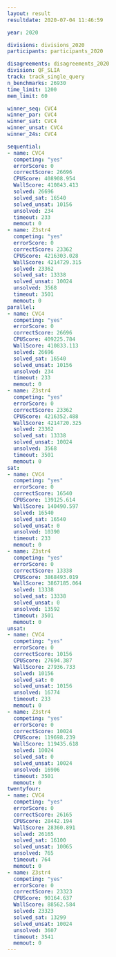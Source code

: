 ```yaml
---
layout: result
resultdate: 2020-07-04 11:46:59

year: 2020

divisions: divisions_2020
participants: participants_2020

disagreements: disagreements_2020
division: QF_SLIA
track: track_single_query
n_benchmarks: 26930
time_limit: 1200
mem_limit: 60

winner_seq: CVC4
winner_par: CVC4
winner_sat: CVC4
winner_unsat: CVC4
winner_24s: CVC4

sequential:
- name: CVC4
  competing: "yes"
  errorScore: 0
  correctScore: 26696
  CPUScore: 408908.954
  WallScore: 410843.413
  solved: 26696
  solved_sat: 16540
  solved_unsat: 10156
  unsolved: 234
  timeout: 233
  memout: 0
- name: Z3str4
  competing: "yes"
  errorScore: 0
  correctScore: 23362
  CPUScore: 4216303.028
  WallScore: 4214729.315
  solved: 23362
  solved_sat: 13338
  solved_unsat: 10024
  unsolved: 3568
  timeout: 3501
  memout: 0
parallel:
- name: CVC4
  competing: "yes"
  errorScore: 0
  correctScore: 26696
  CPUScore: 409225.784
  WallScore: 410833.113
  solved: 26696
  solved_sat: 16540
  solved_unsat: 10156
  unsolved: 234
  timeout: 233
  memout: 0
- name: Z3str4
  competing: "yes"
  errorScore: 0
  correctScore: 23362
  CPUScore: 4216352.488
  WallScore: 4214720.325
  solved: 23362
  solved_sat: 13338
  solved_unsat: 10024
  unsolved: 3568
  timeout: 3501
  memout: 0
sat:
- name: CVC4
  competing: "yes"
  errorScore: 0
  correctScore: 16540
  CPUScore: 139125.614
  WallScore: 140490.597
  solved: 16540
  solved_sat: 16540
  solved_unsat: 0
  unsolved: 10390
  timeout: 233
  memout: 0
- name: Z3str4
  competing: "yes"
  errorScore: 0
  correctScore: 13338
  CPUScore: 3868493.019
  WallScore: 3867185.064
  solved: 13338
  solved_sat: 13338
  solved_unsat: 0
  unsolved: 13592
  timeout: 3501
  memout: 0
unsat:
- name: CVC4
  competing: "yes"
  errorScore: 0
  correctScore: 10156
  CPUScore: 27694.387
  WallScore: 27936.733
  solved: 10156
  solved_sat: 0
  solved_unsat: 10156
  unsolved: 16774
  timeout: 233
  memout: 0
- name: Z3str4
  competing: "yes"
  errorScore: 0
  correctScore: 10024
  CPUScore: 119698.239
  WallScore: 119435.618
  solved: 10024
  solved_sat: 0
  solved_unsat: 10024
  unsolved: 16906
  timeout: 3501
  memout: 0
twentyfour:
- name: CVC4
  competing: "yes"
  errorScore: 0
  correctScore: 26165
  CPUScore: 28442.194
  WallScore: 28360.891
  solved: 26165
  solved_sat: 16100
  solved_unsat: 10065
  unsolved: 765
  timeout: 764
  memout: 0
- name: Z3str4
  competing: "yes"
  errorScore: 0
  correctScore: 23323
  CPUScore: 90164.637
  WallScore: 88562.584
  solved: 23323
  solved_sat: 13299
  solved_unsat: 10024
  unsolved: 3607
  timeout: 3541
  memout: 0
---
```

